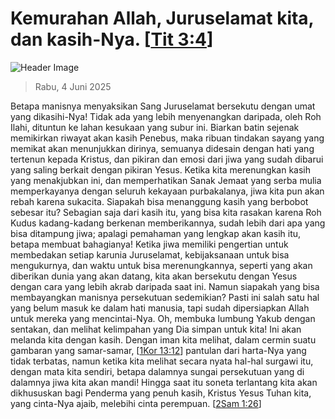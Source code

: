 
# Kemurahan Allah, Juruselamat kita, dan kasih-Nya. [[Tit 3:4](http://alkitab.sabda.org/?Tit%203:4)]

![Header Image](https://alkitab.app/slice/sunrise.jpg)

> Rabu, 4 Juni 2025

Betapa manisnya menyaksikan Sang Juruselamat bersekutu dengan umat yang dikasihi-Nya! Tidak ada yang lebih menyenangkan daripada, oleh Roh Ilahi, dituntun ke lahan kesukaan yang subur ini. Biarkan batin sejenak memikirkan riwayat akan kasih Penebus, maka ribuan tindakan sayang yang memikat akan menunjukkan dirinya, semuanya didesain dengan hati yang tertenun kepada Kristus, dan pikiran dan emosi dari jiwa yang sudah dibarui yang saling berkait dengan pikiran Yesus. Ketika kita merenungkan kasih yang menakjubkan ini, dan memperhatikan Sanak Jemaat yang serba mulia memperkayanya dengan seluruh kekayaan purbakalanya, jiwa kita pun akan rebah karena sukacita. Siapakah bisa menanggung kasih yang berbobot sebesar itu? Sebagian saja dari kasih itu, yang bisa kita rasakan karena Roh Kudus kadang-kadang berkenan memberikannya, sudah lebih dari apa yang bisa ditampung jiwa; apalagi pemahaman yang lengkap akan kasih itu, betapa membuat bahagianya! Ketika jiwa memiliki pengertian untuk membedakan setiap karunia Juruselamat, kebijaksanaan untuk bisa mengukurnya, dan waktu untuk bisa merenungkannya, seperti yang akan diberikan dunia yang akan datang, kita akan bersekutu dengan Yesus dengan cara yang lebih akrab daripada saat ini. Namun siapakah yang bisa membayangkan manisnya persekutuan sedemikian? Pasti ini salah satu hal yang belum masuk ke dalam hati manusia, tapi sudah dipersiapkan Allah untuk mereka yang mencintai-Nya. Oh, membuka lumbung Yakub dengan sentakan, dan melihat kelimpahan yang Dia simpan untuk kita! Ini akan melanda kita dengan kasih. Dengan iman kita melihat, dalam cermin suatu gambaran yang samar-samar, [[1Kor 13:12](http://alkitab.sabda.org/?1Kor%2013:12)] pantulan dari harta-Nya yang tidak terbatas, namun ketika kita melihat secara nyata hal-hal surgawi itu, dengan mata kita sendiri, betapa dalamnya sungai persekutuan yang di dalamnya jiwa kita akan mandi! Hingga saat itu soneta terlantang kita akan dikhususkan bagi Penderma yang penuh kasih, Kristus Yesus Tuhan kita, yang cinta-Nya ajaib, melebihi cinta perempuan. [[2Sam 1:26](http://alkitab.sabda.org/?2Sam%201:26)]
    